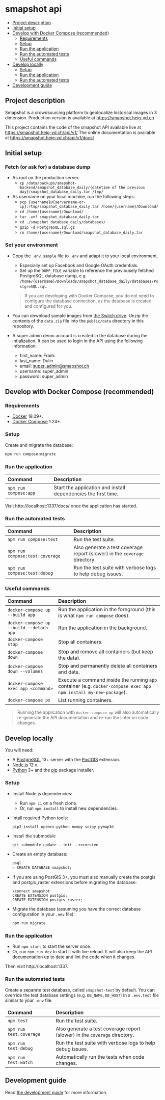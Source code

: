# smapshot api

<!-- START doctoc generated TOC please keep comment here to allow auto update -->
<!-- DON'T EDIT THIS SECTION, INSTEAD RE-RUN doctoc TO UPDATE -->


- [Project description](#project-description)
- [Initial setup](#initial-setup)
- [Develop with Docker Compose (recommended)](#develop-with-docker-compose-recommended)
    - [Requirements](#requirements)
    - [Setup](#setup)
    - [Run the application](#run-the-application)
    - [Run the automated tests](#run-the-automated-tests)
    - [Useful commands](#useful-commands)
- [Develop locally](#develop-locally)
    - [Setup](#setup-1)
    - [Run the application](#run-the-application-1)
    - [Run the automated tests](#run-the-automated-tests-1)
- [Development guide](#development-guide)

<!-- END doctoc generated TOC please keep comment here to allow auto update -->

## Project description

Smapshot is a crowdsourcing platform to geolocalize historical images in 3 dimension.
Production version is available at https://smapshot.heig-vd.ch

This project contains the code of the smapshot API available live at https://smapshot.heig-vd.ch/api/v1/
The online documentation is available at https://smapshot.heig-vd.ch/api/v1/docs/

## Initial setup

### Fetch (or ask for) a database dump

* As root on the production server:
  * `cp /data/backups/smapshot-backend/smapshot_database_daily/{datetime of the previous day}/smapshot_database_daily.tar /tmp/`
* As username on your local machine, run the following steps:
  * `scp {username}@{servername-or-ip}:/tmp/smapshot_database_daily.tar /home/{username}/Download/`
  * `cd /home/{username}/Download/`
  * `tar -xvf smapshot_database_daily.tar`
  * `cd ./smapshot_database_daily/databases/`
  * `gzip -d PostgreSQL.sql.gz`
  * `rm /home/{username}/Download/smapshot_database_daily.tar`
### Set your environment

* Copy the `.env.sample` file to `.env` and adapt it to your local environment.
  * Especially set up Facebook and Google OAuth credentials.
  * Set up the `DUMP_FILE` variable to reference the previousely fetched PostgreSQL database dump, e.g. `/home/{username}/Downloads/smapshot_database_daily/databases/PostgreSQL.sql`.

  > If you are developing with Docker Compose, you do not need to configure the database connection, as the database is created and configured for you.
* You can download sample images from [the Switch
  drive](https://drive.switch.ch/index.php/apps/files/?dir=/Smapshot/Sample%20Data&fileid=1891746707).
  Unzip the contents of the `data.zip` file into the `public/data` directory in this repository.

* A super admin demo account is created in the database during the intialization. It can be used to login in the API using the following information:
  * first_name: Frank
  * last_name: Dulin
  * email: super_admin@smapshot.ch
  * username: super_admin
  * password: super_admin

## Develop with Docker Compose (recommended)

### Requirements

* [Docker](https://www.docker.com/) 18.09+.
* [Docker Compose](https://docs.docker.com/compose/) 1.24+.

### Setup

Create and migrate the database:

```bash
npm run compose:migrate
```

### Run the application

Command                   | Description
:------------------------ | :------------------------------------------------------------------
`npm run compose:app`     | Start the application and install dependencies the first time.

Visit http://localhost:1337/docs/ once the application has started.

### Run the automated tests

Command                         | Description
:------------------------------ | :-------------------------------------------------------------------------
`npm run compose:test`          | Run the test suite.
`npm run compose:test:coverage` | Also generate a test coverage report (slower) in the `coverage` directory.
`npm run compose:test:debug`    | Run the test suite with verbose logs to help debug issues.

### Useful commands

Command                                  | Description
:--------------------------------------- | :----------------------------------------------------------------------------------------------------------------
`docker-compose up --build app`          | Run the application in the foreground (this is what `npm run compose` does).
`docker-compose up --build --detach app` | Run the application in the background.
`docker-compose stop`                    | Stop all containers.
`docker-compose down`                    | Stop and remove all containers (but keep the data).
`docker-compose down --volumes`          | Stop and permanently delete all containers and data.
`docker-compose exec app <command>`      | Execute a command inside the running `app` container (e.g. `docker-compose exec app npm install my-new-package`).
`docker-compose ps`                      | List running containers.

> Running the application with `docker-compose up` will also automatically
> re-generate the API documentation and re-run the linter on code changes.

## Develop locally

You will need:

* A [PostgreSQL](https://www.postgresql.org) 13+ server with the
  [PostGIS](https://postgis.net) extension.
* [Node.js](https://nodejs.org) 12.x.
* [Python](https://www.python.org) 3+ and the
  [pip](https://pypi.org/project/pip/) package installer.

### Setup

* Install Node.js dependencies:
  * Run `npm ci` on a fresh clone.
  * Or, run `npm install` to install new dependencies.
* Intall required Python tools:

  ```bash
  pip3 install opencv-python numpy scipy pymap3d
  ```
* Install the submodule
  ```
  git submodule update --init --recursive
  ```
* Create an empty database:

  ```bash
  psql
  > CREATE DATABASE smapshot;
  ```

* If you are using PostGIS 3+, you must also manually create the postgis and postgis_raster extensions before migrating the database:

  ```
  \connect smapshot
  CREATE EXTENSION postgis;
  CREATE EXTENSION postgis_raster;
  ```

* Migrate the database (assuming you have the correct database configuration in
  your `.env` file):

  ```bash
  npm run migrate
  ```


### Run the application

* Run `npm start` to start the server once.
* Or, run `npm run dev` to start it with live reload. It will also keep the API
  documentation up to date and lint the code when it changes.

Then visit http://localhost:1337.

### Run the automated tests

Create a separate test database, called `smapshot-test` by default. You can
override the test database settings (e.g. `DB_NAME`, `DB_HOST`) in a `.env.test`
file similar to your `.env` file.

Command                 | Description
:---------------------- | :-------------------------------------------------------------------------
`npm test`              | Run the test suite.
`npm run test:coverage` | Also generate a test coverage report (slower) in the `coverage` directory.
`npm run test:debug`    | Run the test suite with verbose logs to help debug issues.
`npm run test:watch`    | Automatically run the tests when code changes.

## Development guide

Read [the development guide](./DEVELOPMENT.md) for more information.
